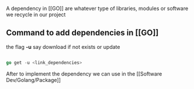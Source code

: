 
A dependency in [[GO]] are whatever type of libraries, modules or software we recycle in our project

## Command to add dependencies in [[GO]]

the flag **-u** say download if not exists or update
```Go

go get -u <link_dependencies>

```

After to implement the dependency we can use in the [[Software Dev/Golang/Package]]
